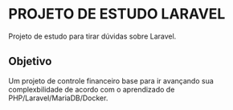 # PROJETO DE ESTUDO LARAVEL

Projeto de estudo para tirar dúvidas sobre Laravel.

## Objetivo

Um projeto de controle financeiro base para ir avançando sua complexbilidade de acordo com o aprendizado de PHP/Laravel/MariaDB/Docker.
